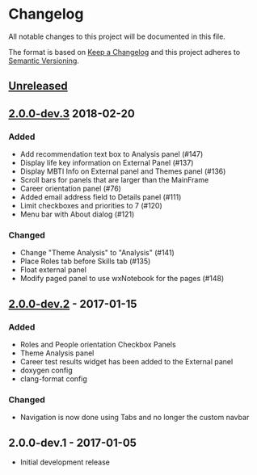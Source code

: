 # Changelog

All notable changes to this project will be documented in this file.

The format is based on [Keep a Changelog](http://keepachangelog.com/en/1.0.0/)
and this project adheres to [Semantic Versioning](http://semver.org/spec/v2.0.0.html).

## [Unreleased]

## [2.0.0-dev.3] 2018-02-20
### Added
- Add recommendation text box to Analysis panel (#147)
- Display life key information on External Panel (#137)
- Display MBTI Info on External panel and Themes panel (#136)
- Scroll bars for panels that are larger than the MainFrame
- Career orientation panel (#76)
- Added email address field to Details panel (#111)
- Limit checkboxes and priorities to 7 (#120)
- Menu bar with About dialog (#121)

### Changed
- Change "Theme Analysis" to "Analysis" (#141)
- Place Roles tab before Skills tab (#135)
- Float external panel
- Modify paged panel to use wxNotebook for the pages (#148)

## [2.0.0-dev.2] - 2017-01-15
### Added
- Roles and People orientation Checkbox Panels
- Theme Analysis panel
- Career test results widget has been added to the External panel
- doxygen config
- clang-format config

### Changed
- Navigation is now done using Tabs and no longer the custom navbar

## 2.0.0-dev.1 - 2017-01-05
- Initial development release

[Unreleased]: https://github.com/prothesis-software/prothesis-2/compare/v2.0.0-dev.3...develop
[2.0.0-dev.3]: https://github.com/prothesis-software/prothesis-2/compare/v2.0.0-dev.2...2.0.0-dev.3
[2.0.0-dev.2]: https://github.com/prothesis-software/prothesis-2/compare/v2.0.0-dev.1...2.0.0-dev.2
